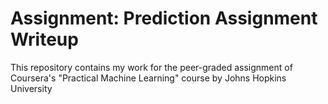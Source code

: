 # Assignment: Prediction Assignment Writeup

This repository contains my work for the peer-graded assignment of Coursera's "Practical Machine Learning" course by Johns Hopkins University
